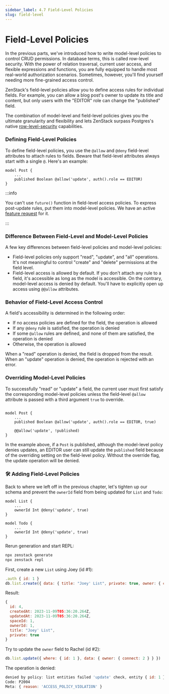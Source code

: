 ```yaml
---
sidebar_label: 4.7 Field-Level Policies
slug: field-level
---
```


# Field-Level Policies

In the previous parts, we've introduced how to write model-level policies to control CRUD permissions. In database terms, this is called row-level security. With the power of relation traversal, current user access, and flexible expressions and functions, you are fully equipped to handle most real-world authorization scenarios. Sometimes, however, you'll find yourself needing more fine-grained access control.

ZenStack's field-level policies allow you to define access rules for individual fields. For example, you can allow a blog post's owner to update its title and content, but only users with the "EDITOR" role can change the "published" field.

The combination of model-level and field-level policies gives you the ultimate granularity and flexibility and lets ZenStack surpass Postgres's native [row-level-security](https://www.postgresql.org/docs/current/ddl-rowsecurity.html) capabilities.

### Defining Field-Level Policies

To define field-level policies, you use the `@allow` and `@deny` field-level attributes to attach rules to fields. Beware that field-level attributes always start with a single `@`. Here's an example:

```zmodel
model Post {
    ...
    published Boolean @allow('update', auth().role == EDITOR)
}
```

:::info

You can't use `future()` function in field-level access policies. To express post-update rules, put them into model-level policies. We have an active [feature request](https://github.com/zenstackhq/zenstack/issues/671) for it.

:::

### Difference Between Field-Level and Model-Level Policies

A few key differences between field-level policies and model-level policies:

- Field-level policies only support "read", "update", and "all" operations. It's not meaningful to control "create" and "delete" permissions at the field level.
- Field-level access is allowed by default. If you don't attach any rule to a field, it's accessible as long as the model is accessible. On the contrary, model-level access is denied by default. You'll have to explicitly open up access using `@@allow` attributes.

### Behavior of Field-Level Access Control

A field's accessibility is determined in the following order:

- If no access policies are defined for the field, the operation is allowed
- If any `@deny` rule is satisfied, the operation is denied
- If some `@allow` rules are defined, and none of them are satisfied, the operation is denied
- Otherwise, the operation is allowed

When a "read" operation is denied, the field is dropped from the result. When an "update" operation is denied, the operation is rejected with an error.

### Overriding Model-Level Policies

To successfully "read" or "update" a field, the current user must first satisfy the corresponding model-level policies unless the field-level `@allow` attribute is passed with a third argument `true` to override.

```zmodel

model Post {
    ...
    published Boolean @allow('update', auth().role == EDITOR, true)

    @@allow('update', !published)
}
```

In the example above, if a `Post` is published, although the model-level policy denies updates, an EDITOR user can still update the `published` field because of the overriding setting on the field-level policy. Without the override flag, the update operation will be denied.

### 🛠️ Adding Field-Level Policies

Back to where we left off in the previous chapter, let's tighten up our schema and prevent the `ownerId` field from being updated for `List` and `Todo`:

```zmodel title="schema.zmodel"
model List {
    ...
    ownerId Int @deny('update', true)
}

model Todo {
    ...
    ownerId Int @deny('update', true)
}
```

Rerun generation and start REPL:

```bash
npx zenstack generate
npx zenstack repl
```

First, create a new `List` using Joey (id #1):

```js
.auth { id: 1 }
db.list.create({ data: { title: "Joey' List", private: true, owner: { connect: { id: 1 } }, space: { connect: { id: 1 } } } })
```

Result:

```js
{
  id: 4,
  createdAt: 2023-11-09T05:36:20.264Z,
  updatedAt: 2023-11-09T05:36:20.264Z,
  spaceId: 1,
  ownerId: 1,
  title: "Joey' List",
  private: true
}
```

Try to update the `owner` field to Rachel (id #2):

```js
db.list.update({ where: { id: 1 }, data: { owner: { connect: 2 } } })
```

The operation is denied:

```js
denied by policy: list entities failed 'update' check, entity { id: 1 } failed update policy check for field "owner"
Code: P2004
Meta: { reason: 'ACCESS_POLICY_VIOLATION' }
```

